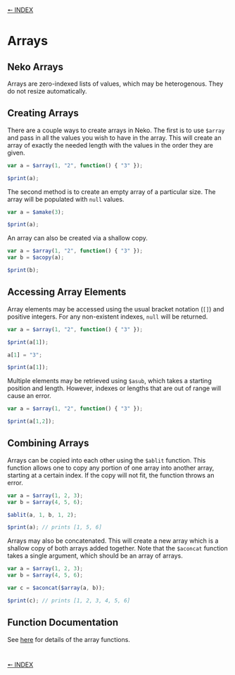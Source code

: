 
[🠔 INDEX](index.md)
#

# Arrays

## Neko Arrays

Arrays are zero-indexed lists of values, which may be heterogenous. They do not resize automatically.

## Creating Arrays

There are a couple ways to create arrays in Neko. The first is to use `$array` and pass in all the values you wish to have in the array. This will create an array of exactly the needed length with the values in the order they are given.

```js
var a = $array(1, "2", function() { "3" });

$print(a);
```

The second method is to create an empty array of a particular size. The array will be populated with `null` values.

```js
var a = $amake(3);

$print(a);
```

An array can also be created via a shallow copy.

```js
var a = $array(1, "2", function() { "3" });
var b = $acopy(a);

$print(b);
```

## Accessing Array Elements

Array elements may be accessed using the usual bracket notation (`[]`) and positive integers. For any non-existent indexes, `null` will be returned.

```js
var a = $array(1, "2", function() { "3" });

$print(a[1]);

a[1] = "3";

$print(a[1]);
```

Multiple elements may be retrieved using `$asub`, which takes a starting position and length. However, indexes or lengths that are out of range will cause an error.

```js
var a = $array(1, "2", function() { "3" });

$print(a[1,2]);
```

## Combining Arrays

Arrays can be copied into each other using the `$ablit` function. This function allows one to copy any portion of one array into another array, starting at a certain index. If the copy will not fit, the function throws an error.

```js
var a = $array(1, 2, 3);
var b = $array(4, 5, 6);

$ablit(a, 1, b, 1, 2);

$print(a); // prints [1, 5, 6]
```

Arrays may also be concatenated. This will create a new array which is a shallow copy of both arrays added together. Note that the `$aconcat` function takes a single argument, which should be an array of arrays.

```js
var a = $array(1, 2, 3);
var b = $array(4, 5, 6);

var c = $aconcat($array(a, b));

$print(c); // prints [1, 2, 3, 4, 5, 6]
```

## Function Documentation

See [here](http://nekovm.org/doc/view/builtins#array) for details of the array functions.

#
[🠔 INDEX](index.md)